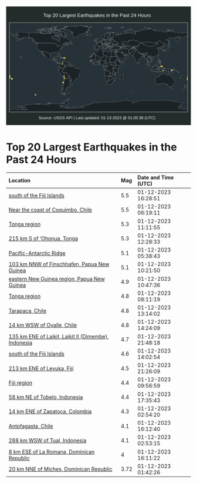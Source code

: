 ![Map](./map.png)

# Top 20 Largest Earthquakes in the Past 24 Hours

| Location | Mag | Date and Time (UTC) |
|:---|:---|:---|
| [south of the Fiji Islands](https://earthquake.usgs.gov/earthquakes/eventpage/us7000j3xh) | 5.5 | 01-12-2023 16:28:51 |
| [Near the coast of Coquimbo, Chile](https://earthquake.usgs.gov/earthquakes/eventpage/us7000j3ty) | 5.5 | 01-12-2023 06:19:11 |
| [Tonga region](https://earthquake.usgs.gov/earthquakes/eventpage/us7000j3v7) | 5.3 | 01-12-2023 11:11:55 |
| [215 km S of ‘Ohonua, Tonga](https://earthquake.usgs.gov/earthquakes/eventpage/us7000j3wd) | 5.3 | 01-12-2023 12:28:33 |
| [Pacific-Antarctic Ridge](https://earthquake.usgs.gov/earthquakes/eventpage/us7000j3tv) | 5.1 | 01-12-2023 05:38:43 |
| [103 km NNW of Finschhafen, Papua New Guinea](https://earthquake.usgs.gov/earthquakes/eventpage/us7000j3v2) | 5.1 | 01-12-2023 10:21:50 |
| [eastern New Guinea region, Papua New Guinea](https://earthquake.usgs.gov/earthquakes/eventpage/us7000j3v4) | 4.9 | 01-12-2023 10:47:36 |
| [Tonga region](https://earthquake.usgs.gov/earthquakes/eventpage/us7000j3up) | 4.8 | 01-12-2023 08:11:19 |
| [Tarapaca, Chile](https://earthquake.usgs.gov/earthquakes/eventpage/us7000j3wh) | 4.8 | 01-12-2023 13:14:02 |
| [14 km WSW of Ovalle, Chile](https://earthquake.usgs.gov/earthquakes/eventpage/us7000j3wu) | 4.8 | 01-12-2023 14:24:09 |
| [135 km ENE of Laikit, Laikit II (Dimembe), Indonesia](https://earthquake.usgs.gov/earthquakes/eventpage/us7000j40q) | 4.7 | 01-12-2023 21:48:18 |
| [south of the Fiji Islands](https://earthquake.usgs.gov/earthquakes/eventpage/us7000j3wp) | 4.6 | 01-12-2023 14:02:54 |
| [213 km ENE of Levuka, Fiji](https://earthquake.usgs.gov/earthquakes/eventpage/us7000j40n) | 4.5 | 01-12-2023 21:26:09 |
| [Fiji region](https://earthquake.usgs.gov/earthquakes/eventpage/us7000j3v0) | 4.4 | 01-12-2023 09:56:59 |
| [58 km NE of Tobelo, Indonesia](https://earthquake.usgs.gov/earthquakes/eventpage/us7000j3ys) | 4.4 | 01-12-2023 17:35:43 |
| [14 km ENE of Zapatoca, Colombia](https://earthquake.usgs.gov/earthquakes/eventpage/us7000j3t1) | 4.3 | 01-12-2023 02:54:20 |
| [Antofagasta, Chile](https://earthquake.usgs.gov/earthquakes/eventpage/us7000j3xf) | 4.1 | 01-12-2023 16:12:40 |
| [288 km WSW of Tual, Indonesia](https://earthquake.usgs.gov/earthquakes/eventpage/us7000j3t0) | 4.1 | 01-12-2023 02:53:15 |
| [8 km ESE of La Romana, Dominican Republic](https://earthquake.usgs.gov/earthquakes/eventpage/pr2023012002) | 4 | 01-12-2023 16:11:22 |
| [20 km NNE of Miches, Dominican Republic](https://earthquake.usgs.gov/earthquakes/eventpage/pr2023012003) | 3.72 | 01-12-2023 01:42:26 |
